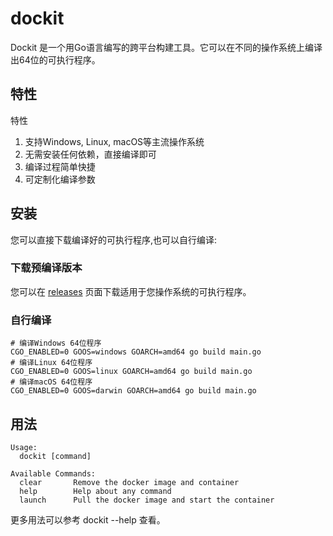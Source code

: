 # dockit

Dockit 是一个用Go语言编写的跨平台构建工具。它可以在不同的操作系统上编译出64位的可执行程序。

## 特性

特性

1. 支持Windows, Linux, macOS等主流操作系统
2. 无需安装任何依赖，直接编译即可
3. 编译过程简单快捷
4. 可定制化编译参数

## 安装
您可以直接下载编译好的可执行程序,也可以自行编译:
### 下载预编译版本
您可以在 [releases](https://github.com/youz88/dockit/releases) 页面下载适用于您操作系统的可执行程序。
### 自行编译
```shell
# 编译Windows 64位程序
CGO_ENABLED=0 GOOS=windows GOARCH=amd64 go build main.go
# 编译Linux 64位程序 
CGO_ENABLED=0 GOOS=linux GOARCH=amd64 go build main.go
# 编译macOS 64位程序
CGO_ENABLED=0 GOOS=darwin GOARCH=amd64 go build main.go
```

## 用法
```shell
Usage:
  dockit [command]

Available Commands:
  clear       Remove the docker image and container
  help        Help about any command
  launch      Pull the docker image and start the container
```
更多用法可以参考 dockit --help 查看。
